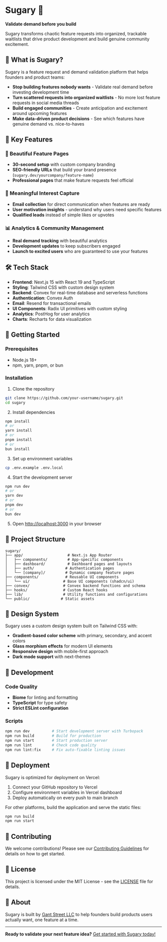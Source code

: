 # Sugary 🍭

**Validate demand before you build**

Sugary transforms chaotic feature requests into organized, trackable waitlists that drive product development and build genuine community excitement.

## 🎯 What is Sugary?

Sugary is a feature request and demand validation platform that helps founders and product teams:

- **Stop building features nobody wants** - Validate real demand before investing development time
- **Turn scattered requests into organized waitlists** - No more lost feature requests in social media threads
- **Build engaged communities** - Create anticipation and excitement around upcoming features
- **Make data-driven product decisions** - See which features have genuine demand vs. nice-to-haves

## 🌟 Key Features

### 🎨 Beautiful Feature Pages
- **30-second setup** with custom company branding
- **SEO-friendly URLs** that build your brand presence (`sugary.dev/yourcompany/feature-name`)
- **Professional pages** that make feature requests feel official

### 💝 Meaningful Interest Capture
- **Email collection** for direct communication when features are ready
- **User motivation insights** - understand why users need specific features
- **Qualified leads** instead of simple likes or upvotes

### 📊 Analytics & Community Management
- **Real demand tracking** with beautiful analytics
- **Development updates** to keep subscribers engaged
- **Launch to excited users** who are guaranteed to use your features

## 🛠️ Tech Stack

- **Frontend**: Next.js 15 with React 19 and TypeScript
- **Styling**: Tailwind CSS with custom design system
- **Backend**: Convex for real-time database and serverless functions
- **Authentication**: Convex Auth
- **Email**: Resend for transactional emails
- **UI Components**: Radix UI primitives with custom styling
- **Analytics**: PostHog for user analytics
- **Charts**: Recharts for data visualization

## 🚀 Getting Started

### Prerequisites
- Node.js 18+ 
- npm, yarn, pnpm, or bun

### Installation

1. Clone the repository
```bash
git clone https://github.com/your-username/sugary.git
cd sugary
```

2. Install dependencies
```bash
npm install
# or
yarn install
# or
pnpm install
# or
bun install
```

3. Set up environment variables
```bash
cp .env.example .env.local
```

4. Start the development server
```bash
npm run dev
# or
yarn dev
# or
pnpm dev
# or
bun dev
```

5. Open [http://localhost:3000](http://localhost:3000) in your browser

## 📁 Project Structure

```
sugary/
├── app/                    # Next.js App Router
│   ├── components/         # App-specific components
│   ├── dashboard/          # Dashboard pages and layouts
│   ├── auth/              # Authentication pages
│   └── [company]/         # Dynamic company feature pages
├── components/            # Reusable UI components
│   └── ui/               # Base UI components (shadcn/ui)
├── convex/               # Convex backend functions and schema
├── hooks/                # Custom React hooks
├── lib/                  # Utility functions and configurations
└── public/              # Static assets
```

## 🎨 Design System

Sugary uses a custom design system built on Tailwind CSS with:
- **Gradient-based color scheme** with primary, secondary, and accent colors
- **Glass morphism effects** for modern UI elements
- **Responsive design** with mobile-first approach
- **Dark mode support** with next-themes

## 🔧 Development

### Code Quality
- **Biome** for linting and formatting
- **TypeScript** for type safety
- **Strict ESLint configuration**

### Scripts
```bash
npm run dev          # Start development server with Turbopack
npm run build        # Build for production
npm run start        # Start production server
npm run lint         # Check code quality
npm run lint:fix     # Fix auto-fixable linting issues
```

## 🚢 Deployment

Sugary is optimized for deployment on Vercel:

1. Connect your GitHub repository to Vercel
2. Configure environment variables in Vercel dashboard
3. Deploy automatically on every push to main branch

For other platforms, build the application and serve the static files:

```bash
npm run build
npm run start
```

## 🤝 Contributing

We welcome contributions! Please see our [Contributing Guidelines](CONTRIBUTING.md) for details on how to get started.

## 📄 License

This project is licensed under the MIT License - see the [LICENSE](LICENSE) file for details.

## 🏢 About

Sugary is built by [Gant Street LLC](mailto:eric@gantstreet.com) to help founders build products users actually want, one feature at a time.

---

**Ready to validate your next feature idea?** [Get started with Sugary today!](https://sugary.dev)
